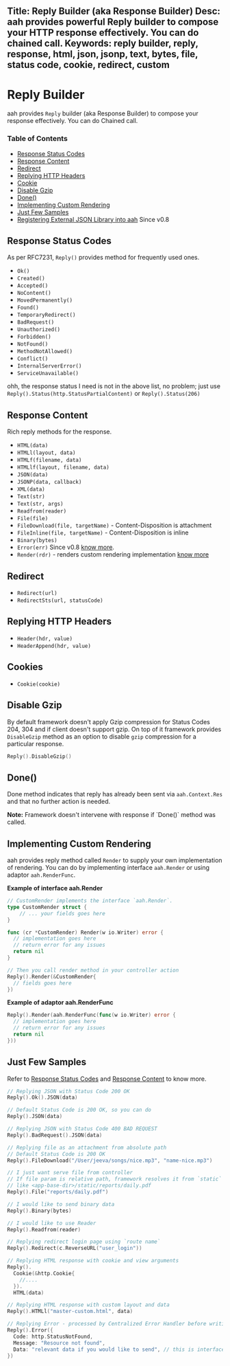 Title: Reply Builder (aka Response Builder)
Desc: aah provides powerful Reply builder to compose your HTTP response effectively. You can do chained call.
Keywords: reply builder, reply, response, html, json, jsonp, text, bytes, file, status code, cookie, redirect, custom
---
# Reply Builder

aah provides `Reply` builder (aka Response Builder) to compose your response effectively. You can do Chained call.

### Table of Contents

  * [Response Status Codes](#response-status-codes)
  * [Response Content](#response-content)
  * [Redirect](#redirect)
  * [Replying HTTP Headers](#replying-http-headers)
  * [Cookie](#cookies)
  * [Disable Gzip](#disable-gzip)
  * [Done()](#done)
  * [Implementing Custom Rendering](#implementing-custom-rendering)
  * [Just Few Samples](#just-few-samples)
  * [Registering External JSON Library into aah](external-json-library.html) <span class="badge lb-xs">Since v0.8</span>

## Response Status Codes
As per RFC7231, `Reply()` provides method for frequently used ones.

  * `Ok()`
  * `Created()`
  * `Accepted()`
  * `NoContent()`
  * `MovedPermanently()`
  * `Found()`
  * `TemporaryRedirect()`
  * `BadRequest()`
  * `Unauthorized()`
  * `Forbidden()`
  * `NotFound()`
  * `MethodNotAllowed()`
  * `Conflict()`
  * `InternalServerError()`
  * `ServiceUnavailable()`

ohh, the response status I need is not in the above list, no problem; just use `Reply().Status(http.StatusPartialContent)` or `Reply().Status(206)`

## Response Content
Rich reply methods for the response.

  * `HTML(data)`
  * `HTMLl(layout, data)`
  * `HTMLf(filename, data)`
  * `HTMLlf(layout, filename, data)`
  * `JSON(data)`
  * `JSONP(data, callback)`
  * `XML(data)`
  * `Text(str)`
  * `Text(str, args)`
  * `Readfrom(reader)`
  * `File(file)`
  * `FileDownload(file, targetName)` - Content-Disposition is attachment
  * `FileInline(file, targetName)` - Content-Disposition is inline
  * `Binary(bytes)`
  * `Error(err)` <span class="badge lb-xs">Since v0.8</span> [know more](centralized-error-handler.html#reply-error-err).
  * `Render(rdr)` - renders custom rendering implementation [know more](#)

## Redirect
  * `Redirect(url)`
  * `RedirectSts(url, statusCode)`

## Replying HTTP Headers
  * `Header(hdr, value)`
  * `HeaderAppend(hdr, value)`

## Cookies
  * `Cookie(cookie)`

## Disable Gzip

By default framework doesn't apply Gzip compression for Status Codes 204, 304 and if client doesn't support gzip. On top of it framework provides `DisableGzip` method as an option to disable `gzip` compression for a particular response.

```go
Reply().DisableGzip()
```

## Done()
Done method indicates that reply has already been sent via `aah.Context.Res` and that no further action is needed.

<div class="alert alert-info-blue">
<p><strong>Note:</strong> Framework doesn't intervene with response if `Done()` method was called.</p>
</div>

## Implementing Custom Rendering
aah provides reply method called `Render` to supply your own implementation of rendering. You can do by implementing interface `aah.Render` or using adaptor `aah.RenderFunc`.

**Example of interface aah.Render**
```go
// CustomRender implements the interface `aah.Render`.
type CustomRender struct {
	// ... your fields goes here
}

func (cr *CustomRender) Render(w io.Writer) error {
  // implementation goes here
  // return error for any issues
  return nil
}

// Then you call render method in your controller action
Reply().Render(&CustomRender{
  // fields goes here
})
```

**Example of adaptor aah.RenderFunc**
```go
Reply().Render(aah.RenderFunc(func(w io.Writer) error {
  // implementation goes here
  // return error for any issues
  return nil
}))
```

## Just Few Samples

Refer to [Response Status Codes](#response-status-codes) and [Response Content](#response-content) to know more.

```go
// Replying JSON with Status Code 200 OK
Reply().Ok().JSON(data)

// Default Status Code is 200 OK, so you can do
Reply().JSON(data)

// Replying JSON with Status Code 400 BAD REQUEST
Reply().BadRequest().JSON(data)

// Replying file as an attachment from absolute path
// Default Status Code is 200 OK
Reply().FileDownload("/User/jeeva/songs/nice.mp3", "name-nice.mp3")

// I just want serve file from controller
// If file param is relative path, framework resolves it from `static` directory
// like <app-base-dir>/static/reports/daily.pdf
Reply().File("reports/daily.pdf")

// I would like to send binary data
Reply().Binary(bytes)

// I would like to use Reader
Reply().Readfrom(reader)

// Replying redirect login page using `route name`
Reply().Redirect(c.ReverseURL("user_login"))

// Replying HTML response with cookie and view arguments
Reply().
  Cookie(&http.Cookie{
    //....
  }).
  HTML(data)

// Replying HTML response with custom layout and data
Reply().HTMLl("master-custom.html", data)

// Replying Error - processed by Centralized Error Handler before writing a reply
Reply().Error({
  Code: http.StatusNotFound,
  Message: "Resource not found",
  Data: "relevant data if you would like to send", // this is interface{} type.
})
```
